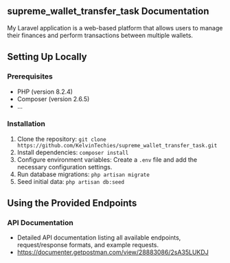 ## supreme_wallet_transfer_task Documentation
My Laravel application is a web-based platform that allows users to manage their finances and perform transactions between multiple wallets.

## Setting Up Locally
### Prerequisites
- PHP (version 8.2.4)
- Composer (version 2.6.5)
- ...

### Installation
1. Clone the repository: `git clone https://github.com/KelvinTechies/supreme_wallet_transfer_task.git`
2. Install dependencies: `composer install`
3. Configure environment variables: Create a `.env` file and add the necessary configuration settings.
4. Run database migrations: `php artisan migrate`
5. Seed initial data: `php artisan db:seed`

## Using the Provided Endpoints
### API Documentation
- Detailed API documentation listing all available endpoints, request/response formats, and example requests.
- https://documenter.getpostman.com/view/28883086/2sA35LUKDJ



